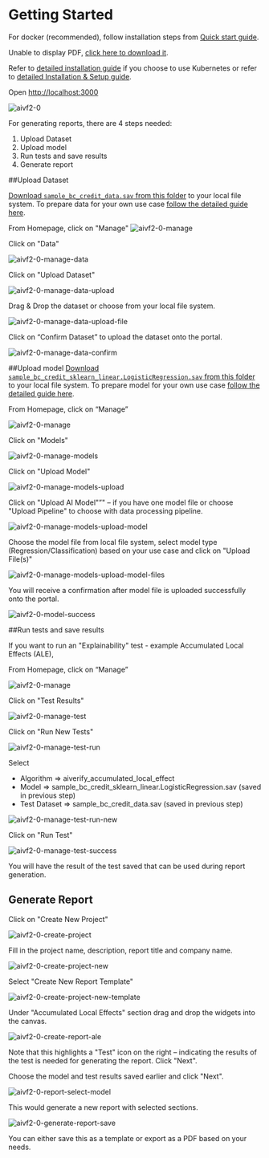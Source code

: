 # Getting Started
For docker (recommended), follow installation steps from [Quick start guide](./quick-start-guide.md).

<object data="../res/AIVT_2.0_quick_start_guide.pdf" type="application/pdf" width="100%" height="350px">
  <p>Unable to display PDF, <a href="../res/AIVT_2.0_quick_start_guide.pdf">click here to download it</a>.</p>
</object>


Refer to [detailed installation guide](./detailed-guide/installation-using-kubernetes.md) if you choose to use Kubernetes or refer to [detailed Installation & Setup guide](https://github.com/aiverify-foundation/aiverify/wiki/Installation-&-Setup).

Open [http://localhost:3000](http://localhost:3000)

![aivf2-0](./res/getting-started/aiverify-home.png)

For generating reports, there are 4 steps needed:

1. Upload Dataset
2. Upload model
3. Run tests and save results
4. Generate report

##Upload Dataset

[Download `sample_bc_credit_data.sav` from this folder](https://github.com/aiverify-foundation/aiverify/tree/e2a0099bf51837e516ef09ca7115cbcbd5d8896c/stock-plugins/aiverify.stock.shap-toolbox/algorithms/shap_toolbox/tests/user_defined_files/data) to your local file system. To prepare data for your own use case [follow the detailed guide here](./detailed-guide/input-preparation/preparation-of-input-files.md).

From Homepage, click on "Manage"
![aivf2-0-manage](./res/getting-started/manage.png)

Click on "Data"

![aivf2-0-manage-data](./res/getting-started/manage-data.png)

Click on "Upload Dataset"

![aivf2-0-manage-data-upload](./res/getting-started/manage-data-upload.png)

Drag & Drop the dataset or choose from your local file system.

![aivf2-0-manage-data-upload-file](./res/getting-started/manage-data-upload-file.png)

Click on “Confirm Dataset” to upload the dataset onto the portal.

![aivf2-0-manage-data-confirm](./res/getting-started/manage-data-confirm.png)



##Upload model
[Download `sample_bc_credit_sklearn_linear.LogisticRegression.sav` from this folder](https://github.com/aiverify-foundation/aiverify/tree/e2a0099bf51837e516ef09ca7115cbcbd5d8896c/stock-plugins/aiverify.stock.shap-toolbox/algorithms/shap_toolbox/tests/user_defined_files/model) to your local file system. To prepare model for your own use case [follow the detailed guide here](./detailed-guide/input-preparation/preparation-of-input-files.md).


From Homepage, click on “Manage”

![aivf2-0-manage](./res/getting-started/manage.png)

Click on "Models"

![aivf2-0-manage-models](./res/getting-started/manage-models.png)

Click on "Upload Model"

![aivf2-0-manage-models-upload](./res/getting-started/manage-models-upload.png)

Click on "Upload AI Model"”" – if you have one model file or choose "Upload Pipeline" to choose with data processing pipeline.


![aivf2-0-manage-models-upload-model](./res/getting-started/manage-models-upload-model.png)

Choose the model file from local file system, select model type (Regression/Classification) based on your use case and click on "Upload File(s)"

![aivf2-0-manage-models-upload-model-files](./res/getting-started/manage-data-model-upload-files.png)

You will receive a confirmation after model file is uploaded successfully onto the portal.

![aivf2-0-model-success](./res/getting-started/model-success.png)


##Run tests and save results

If you want to run an "Explainability" test - example Accumulated Local Effects (ALE), 

From Homepage, click on “Manage”

![aivf2-0-manage](./res/getting-started/manage.png)

Click on "Test Results"

![aivf2-0-manage-test](./res/getting-started/manage-test.png)

Click on "Run New Tests"

![aivf2-0-manage-test-run](./res/getting-started/manage-test-run.png)


Select 

-	Algorithm => aiverify_accumulated_local_effect
-	Model => sample_bc_credit_sklearn_linear.LogisticRegression.sav (saved in previous step)
-	Test Dataset => sample_bc_credit_data.sav (saved in previous step)

![aivf2-0-manage-test-run-new](./res/getting-started/manage-test-run-new.png)

Click on "Run Test"

![aivf2-0-manage-test-success](./res/getting-started/manage-test-success.png)

You will have the result of the test saved that can be used during report generation.

## Generate Report

Click on "Create New Project"

![aivf2-0-create-project](./res/getting-started/create-project.png)

Fill in the project name, description, report title and company name.

![aivf2-0-create-project-new](./res/getting-started/create-project-new.png)

Select "Create New Report Template"

![aivf2-0-create-project-new-template](./res/getting-started/create-project-new-template.png)

Under "Accumulated Local Effects" section drag and drop the widgets into the canvas.

![aivf2-0-create-report-ale](./res/getting-started/create-report-ale.png)

Note that this highlights a "Test" icon on the right – indicating the results of the test is needed for generating the report. Click "Next". 

Choose the model and test results saved earlier and click "Next".

![aivf2-0-report-select-model](./res/getting-started/report-select-model.png)

This would generate a new report with selected sections.

![aivf2-0-generate-report-save](./res/getting-started/generate-report-save.png)

You can either save this as a template or export as a PDF based on your needs.